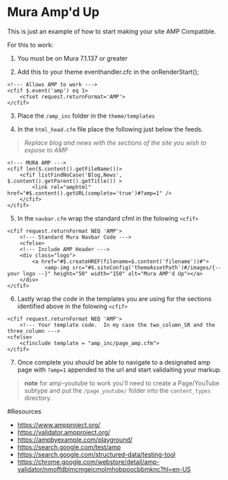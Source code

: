 # Mura Amp'd Up

This is just an example of how to start making your site AMP Compatible.

For this to work:

1) You must be on Mura 7.1.137 or greater

2) Add this to your theme eventhandler.cfc in the onRenderStart();

```
<!--- Allows AMP to work --->
<cfif $.event('amp') eq 1>
	<cfset request.returnFormat='AMP'>
</cfif>
```

3) Place the `/amp_inc` folder in the `theme/templates`

4) In the `html_head.cfm` file place the following just below the feeds.
> *Replace blog and news with the sections of the site you wish to expose to AMP*

```
<!--- MURA AMP --->
<cfif len($.content().getFileName())>
	<cfif listFindNoCase('Blog,News', $.content().getParent().getTitle()) >
		<link rel="amphtml" href="#$.content().getURL(complete='true')#?amp=1" />
	</cfif>
</cfif>
```

5) In the `navbar.cfm` wrap the standard cfml in the folowing ```<cfif>```

```
<cfif request.returnFormat NEQ 'AMP'>
	<!--- Standard Mura Navbar Code --->
	<cfelse>
	<!--- Include AMP Header --->
	<div class="logo">
		<a href="#$.createHREF(filename=$.content('filename'))#">
			<amp-img src="#$.siteConfig('themeAssetPath')#/images/{-- your logo --}" height="50" width="150" alt="Mura AMP'd Up"></a>
	</div>
</cfif>
```

6) Lastly wrap the code in the templates you are using for the sections identified above in the folowing ```<cfif>```
```
<cfif request.returnFormat NEQ 'AMP'>
	<!--- Your template code.  In my case the two_column_SR and the three_column --->
<cfelse>
	<cfinclude template = "amp_inc/page_amp.cfm">
</cfif>
```

7) Once complete you should be able to navigate to a designated amp page with ```?amp=1``` appended to the url and start validaiting your markup.

> **note** for amp-youtube to work you'll need to create a Page/YouTube subtype and put the ```/page_youtube/``` folder into the ```content_types``` directory.

#Resources
- https://www.ampproject.org/
- https://validator.ampproject.org/
- https://ampbyexample.com/playground/
- https://search.google.com/test/amp
- https://search.google.com/structured-data/testing-tool
- https://chrome.google.com/webstore/detail/amp-validator/nmoffdblmcmgeicmolmhobpoocbbmknc?hl=en-US
